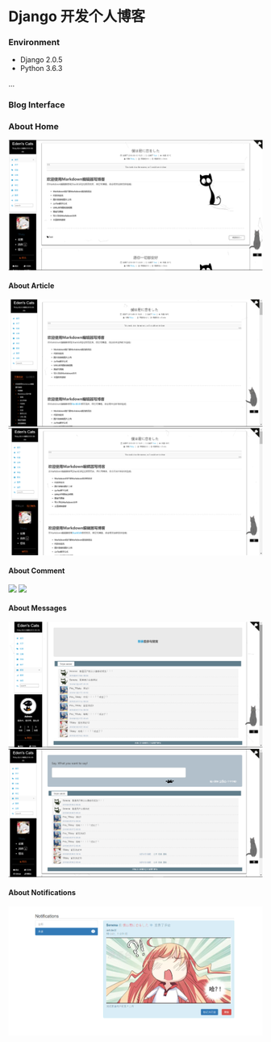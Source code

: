 # Django 开发个人博客

### Environment

+ Django 2.0.5
+ Python 3.6.3

...

### Blog Interface


### About Home
![](images/home1.png)

#### About Article

![](images/article1.png)
![](images/article2.png)

#### About Comment
![](images/comnent1.png)
![](images/comnent2.png)


#### About Messages
![](images/messages1.png)
![](images/messages2.png)

#### About Notifications
![](images/notifications1.png)
